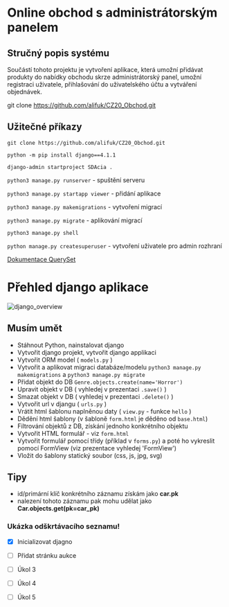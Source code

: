 
# Online obchod s administrátorským panelem

## Stručný popis systému
Součástí tohoto projektu je vytvoření aplikace, která umožní přidávat produkty do nabídky obchodu skrze administrátorský panel, umožní registraci uživatele, přihlašování do uživatelského účtu a vytváření objednávek.

git clone https://github.com/alifuk/CZ20_Obchod.git


## Užitečné příkazy
`git clone https://github.com/alifuk/CZ20_Obchod.git`

`python -m pip install django==4.1.1`

`django-admin startproject SDAcia .`

`python3 manage.py runserver` - spuštění serveru

`python3 manage.py startapp viewer` - přidání aplikace

`python3 manage.py makemigrations` - vytvoření migrací

`python3 manage.py migrate` - aplikování migrací

`python3 manage.py shell`

`python manage.py createsuperuser` - vytvoření uživatele pro admin rozhraní

[Dokumentace QuerySet](https://docs.djangoproject.com/en/5.1/ref/models/querysets/)

# Přehled django aplikace
![django_overview](django_overview.jpg)

## Musím umět

- Stáhnout Python, nainstalovat django
- Vytvořit django projekt, vytvořit django applikaci
- Vytvořit ORM model ( `models.py` )
- Vytvořit a aplikovat migraci databáze/modelu `python3 manage.py makemigrations` a `python3 manage.py migrate`
- Přidat objekt do DB `Genre.objects.create(name='Horror')`
- Upravit objekt v DB ( vyhledej v prezentaci `.save()` )
- Smazat objekt v DB ( vyhledej v prezentaci `.delete()` ) 
- Vytvořit url v djangu ( `urls.py` )
- Vrátit html šablonu naplněnou daty  ( `view.py` - funkce `hello` )
- Dědění html šablony (v šabloně `form.html` je děděno od `base.html`)
- Filtrování objektů z DB, získání jednoho konkrétního objektu 
- Vytvořit HTML formulář - viz `form.html`
- Vytvořit formulář pomocí třídy (příklad v `forms.py`) a poté ho vykreslit pomocí FormView (viz prezentace vyhledej 'FormView')
- Vložit do šablony statický soubor (css, js, jpg, svg)

## Tipy
- id/primární klíč konkrétního záznamu získám jako **car.pk**
- nalezení tohoto záznamu pak mohu udělat jako **Car.objects.get(pk=car_pk)**

### Ukázka odškrtávacího seznamu!
- [x] Inicializovat djagno
- [ ] Přidat stránku aukce
- [ ] Úkol 3
- [ ] Úkol 4
- [ ] Úkol 5

